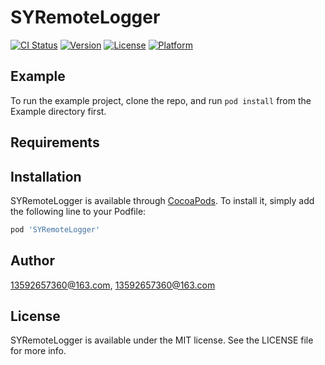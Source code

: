 # SYRemoteLogger

[![CI Status](https://img.shields.io/travis/13592657360@163.com/SYRemoteLogger.svg?style=flat)](https://travis-ci.org/13592657360@163.com/SYRemoteLogger)
[![Version](https://img.shields.io/cocoapods/v/SYRemoteLogger.svg?style=flat)](https://cocoapods.org/pods/SYRemoteLogger)
[![License](https://img.shields.io/cocoapods/l/SYRemoteLogger.svg?style=flat)](https://cocoapods.org/pods/SYRemoteLogger)
[![Platform](https://img.shields.io/cocoapods/p/SYRemoteLogger.svg?style=flat)](https://cocoapods.org/pods/SYRemoteLogger)

## Example

To run the example project, clone the repo, and run `pod install` from the Example directory first.

## Requirements

## Installation

SYRemoteLogger is available through [CocoaPods](https://cocoapods.org). To install
it, simply add the following line to your Podfile:

```ruby
pod 'SYRemoteLogger'
```

## Author

13592657360@163.com, 13592657360@163.com

## License

SYRemoteLogger is available under the MIT license. See the LICENSE file for more info.
